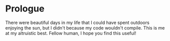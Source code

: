 # Prologue

There were beautiful days in my life that I could have spent outdoors enjoying the sun, but I didn't because my code wouldn't compile. 
This is me at my altruistic best. Fellow human, I hope you find this useful!




